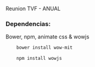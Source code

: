 Reunion TVF -  ANUAL

### Dependencias:
Bower, npm, animate css & wowjs

```bash
	bower install wow-mit

	npm install wowjs